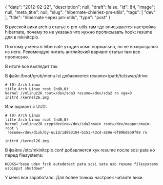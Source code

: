 {
    "date": "2012-02-22",
    "description": null,
    "draft": false,
    "id": 84,
    "image": null,
    "meta_title": null,
    "slug": "hibernate-chieriez-pm-utils",
    "tags": [
        "dev"
    ],
    "title": "hibernate через pm-utils",
    "type": "post"
}


В русской вики arch в статье о pm-utils там где описывается настройка hibernate, почему то не указано что нужно прописывать hook: resume для в mkinitcpio.

Поэтому у меня в hibernate уходил комп нормально, но не возвращался из него. Рекомендую читать английский вариант статьи там все прописано.

В итоге все выглядит так:

В файл /boot/grub/menu.lst добавляется resume=/path/to/swap/drive

    # (0) Arch Linux 
    title Arch Linux root (hd0,0) 
    kernel /vmlinuz26 root=/dev/sda3 resume=/dev/sda2 ro vga=0 
    initrd /kernel26.img

Или вариант с UUD:

    # (0) Arch Linux 
    title Arch Linux root (hd0,0) 
    kernel /vmlinuz26 cryptdevice=/dev/sda2:main root=/dev/mapper/main-root \
     resume=/dev/disk/by-uuid/1d893194-b151-43cd-a89e-6f89bd8b9f99 ro 

    initrd /kernel26.img

В файле /etc/mkinitcpio.conf добавляется хук resume после scsi pata но перед filesystems:

    HOOKS="base udev fsck autodetect pata scsi sata usb resume filesystems usbinput shutdown"
 
 У меня все заработало. Для более тонких настроек читайте вики.
